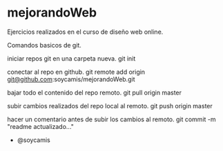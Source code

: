 mejorandoWeb
============

Ejercicios realizados en el curso de diseño web online.

Comandos basicos de git.

iniciar repos git en una carpeta nueva.
git init

conectar al repo en github.
git remote add origin git@github.com:soycamis/mejorandoWeb.git

bajar todo el contenido del repo remoto.
git pull origin master

subir cambios realizados del repo local al remoto.
git push origin master

hacer un comentario antes de subir los cambios al remoto.
git commit -m "readme actualizado..."

- @soycamis
